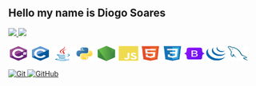 ## Hello my name is Diogo Soares
<div>
  <a href="https://github.com/Diogo-SoaresDS">
  <img height="180em" src="https://github-readme-stats.vercel.app/api?username=Diogo-SoaresDS&show_icons=true&theme=dracula&include_all_commits=true&count_private=true"/>
  <img height="180em" src="https://github-readme-stats.vercel.app/api/top-langs/?username=Diogo-SoaresDS&layout=compact&langs_count=7&theme=dracula"/>
</div>
    
<div style="display: inline-block;"><br />
  <img title="Csharp" alt="Csharp" height="30" width="40" src="https://raw.githubusercontent.com/devicons/devicon/master/icons/csharp/csharp-original.svg">
  <img title="C" alt="C" height="30" width="40" src="https://raw.githubusercontent.com/devicons/devicon/master/icons/c/c-original.svg">
  <img title="Java" alt="Java" height="30" width="40" src="https://raw.githubusercontent.com/devicons/devicon/master/icons/java/java-original.svg">
  <img title="Python" alt="Python" height="30" width="40" src="https://raw.githubusercontent.com/devicons/devicon/master/icons/python/python-original.svg">
  <img title="NodeJS" alt="NodeJS" height="30" width="40" src="https://raw.githubusercontent.com/devicons/devicon/master/icons/nodejs/nodejs-original.svg">
  <img title="Javascript" alt="Javascript" height="30" width="40" src="https://raw.githubusercontent.com/devicons/devicon/master/icons/javascript/javascript-plain.svg">
  <img title="HTML" alt="HTML" height="30" width="40" src="https://raw.githubusercontent.com/devicons/devicon/master/icons/html5/html5-original.svg">
  <img title="CSS" alt="CSS" height="30" width="40" src="https://raw.githubusercontent.com/devicons/devicon/master/icons/css3/css3-original.svg">
  <img title="Bootstrap" alt="Bootstrap" height="30" width="40" src="https://raw.githubusercontent.com/devicons/devicon/master/icons/bootstrap/bootstrap-original.svg">
  <img title="JQuery" alt="JQuery" height="30" width="40" src="https://raw.githubusercontent.com/devicons/devicon/master/icons/jquery/jquery-original.svg">
  <img title="MySQL" alt="MySQL" height="30" width="40" src="https://raw.githubusercontent.com/devicons/devicon/master/icons/mysql/mysql-original.svg">
</div>
<br />

![Git](https://img.shields.io/badge/git-%23F05033.svg?style=for-the-badge&logo=git&logoColor=white)
![GitHub](https://img.shields.io/badge/github-%23121011.svg?style=for-the-badge&logo=github&logoColor=white)

